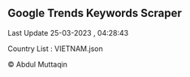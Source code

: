 

## Google Trends Keywords Scraper 
 
Last Update 25-03-2023 , 04:28:43

Country List :
VIETNAM.json



© Abdul Muttaqin 
